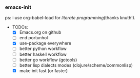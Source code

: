 ### emacs-init

ps: i use org-babel-load for *literate programming*(thanks knuth!).

* TODOs:
  - [x] Emacs.org on github
  - [ ] end portunhol
  - [x] use-package everywhere
  - [ ] better python workflow
  - [ ] better haskell workflow 
  - [ ] better go workflow (gotools)
  - [ ] better lisp dialects modes (clojure/scheme/commonlisp)
  - [x] make init fast (or faster)  

